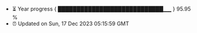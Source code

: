 - ⏳ Year progress { ████████████████████████████▁▁ } 95.95 %
- ⏰ Updated on Sun, 17 Dec 2023 05:15:59 GMT


